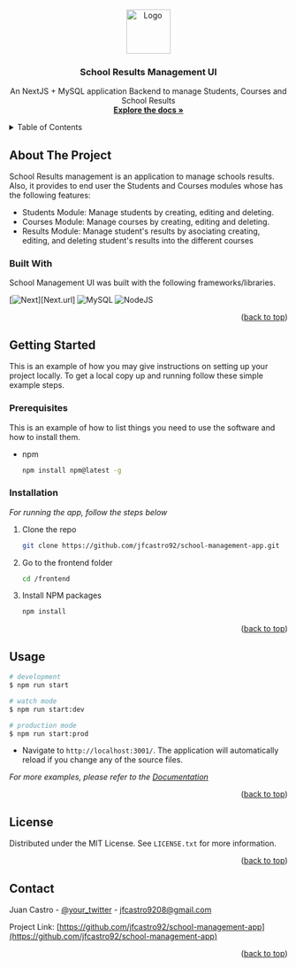 <a name="readme-top"></a>

<!-- PROJECT LOGO -->
<br />
<div align="center">
  <a href="https://github.com/othneildrew/Best-README-Template">
    <img src="images/logo.png" alt="Logo" width="80" height="80">
  </a>

  <h3 align="center">School Results Management UI</h3>

  <p align="center">
    An NextJS + MySQL application Backend to manage Students, Courses and School Results
    <br />
    <a href="https://github.com/othneildrew/Best-README-Template"><strong>Explore the docs »</strong></a>
    <br />
  </p>
</div>


<!-- TABLE OF CONTENTS -->
<details>
  <summary>Table of Contents</summary>
  <ol>
    <li>
      <a href="#about-the-project">About The Project</a>
      <ul>
        <li><a href="#built-with">Built With</a></li>
      </ul>
    </li>
    <li>
      <a href="#getting-started">Getting Started</a>
      <ul>
        <li><a href="#prerequisites">Prerequisites</a></li>
        <li><a href="#installation">Installation</a></li>
      </ul>
    </li>
    <li><a href="#usage">Usage</a></li>
    <li><a href="#license">License</a></li>
    <li><a href="#contact">Contact</a></li>
  </ol>
</details>


<!-- ABOUT THE PROJECT -->
## About The Project

School Results management is an application to manage schools results. Also, it provides to end user the Students and Courses modules whose has the following features:

* Students Module: Manage students by creating, editing and deleting.
* Courses Module: Manage courses by creating, editing and deleting.
* Results Module: Manage student's results by asociating creating, editing, and deleting student's results into the      different courses

### Built With

School Management UI was built with the following frameworks/libraries.

[![Next][Next.js]][Next.url] ![MySQL](https://img.shields.io/badge/mysql-%2300f.svg?style=for-the-badge&logo=mysql&logoColor=white) ![NodeJS](https://img.shields.io/badge/node.js-6DA55F?style=for-the-badge&logo=node.js&logoColor=white)

<p align="right">(<a href="#readme-top">back to top</a>)</p>


<!-- GETTING STARTED -->
## Getting Started

This is an example of how you may give instructions on setting up your project locally.
To get a local copy up and running follow these simple example steps.

### Prerequisites

This is an example of how to list things you need to use the software and how to install them.
* npm
  ```sh
  npm install npm@latest -g
  ```

### Installation

_For running the app, follow the steps below_

1. Clone the repo
   ```sh
   git clone https://github.com/jfcastro92/school-management-app.git
   ```
2. Go to the frontend folder
   ```sh
   cd /frontend
   ```
3. Install NPM packages
   ```sh
   npm install
   ```

<p align="right">(<a href="#readme-top">back to top</a>)</p>


<!-- USAGE EXAMPLES -->
## Usage

```bash
# development
$ npm run start

# watch mode
$ npm run start:dev

# production mode
$ npm run start:prod
```

* Navigate to `http://localhost:3001/`. The application will automatically reload if you change any of the source files.

_For more examples, please refer to the [Documentation](https://example.com)_

<p align="right">(<a href="#readme-top">back to top</a>)</p>


<!-- LICENSE -->
## License

Distributed under the MIT License. See `LICENSE.txt` for more information.

<p align="right">(<a href="#readme-top">back to top</a>)</p>


<!-- CONTACT -->
## Contact

Juan Castro - [@your_twitter](https://twitter.com/your_username) - jfcastro9208@gmail.com

Project Link: [https://github.com/jfcastro92/school-management-app](https://github.com/jfcastro92/school-management-app)

<p align="right">(<a href="#readme-top">back to top</a>)</p>


<!-- MARKDOWN LINKS & IMAGES -->
<!-- https://www.markdownguide.org/basic-syntax/#reference-style-links -->
[Next.js]: https://img.shields.io/badge/next.js-000000?style=for-the-badge&logo=nextdotjs&logoColor=white
[Next-url]: https://nextjs.org/

